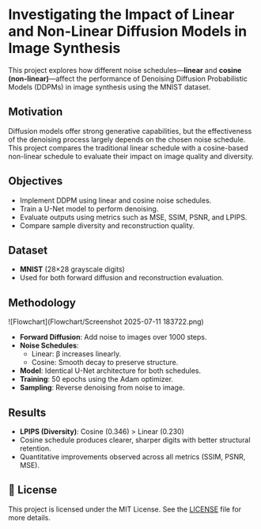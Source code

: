 # Investigating the Impact of Linear and Non-Linear Diffusion Models in Image Synthesis

This project explores how different noise schedules—**linear** and **cosine (non-linear)**—affect the performance of Denoising Diffusion Probabilistic Models (DDPMs) in image synthesis using the MNIST dataset.

## Motivation

Diffusion models offer strong generative capabilities, but the effectiveness of the denoising process largely depends on the chosen noise schedule. This project compares the traditional linear schedule with a cosine-based non-linear schedule to evaluate their impact on image quality and diversity.

## Objectives

- Implement DDPM using linear and cosine noise schedules.
- Train a U-Net model to perform denoising.
- Evaluate outputs using metrics such as MSE, SSIM, PSNR, and LPIPS.
- Compare sample diversity and reconstruction quality.

## Dataset

- **MNIST** (28×28 grayscale digits)
- Used for both forward diffusion and reconstruction evaluation.

## Methodology
![Flowchart](Flowchart/Screenshot 2025-07-11 183722.png)
- **Forward Diffusion**: Add noise to images over 1000 steps.
- **Noise Schedules**:
  - Linear: β increases linearly.
  - Cosine: Smooth decay to preserve structure.
- **Model**: Identical U-Net architecture for both schedules.
- **Training**: 50 epochs using the Adam optimizer.
- **Sampling**: Reverse denoising from noise to image.

## Results

- **LPIPS (Diversity)**: Cosine (0.346) > Linear (0.230)
- Cosine schedule produces clearer, sharper digits with better structural retention.
- Quantitative improvements observed across all metrics (SSIM, PSNR, MSE).

## 📜 License

This project is licensed under the MIT License. See the [LICENSE](LICENSE) file for more details.





